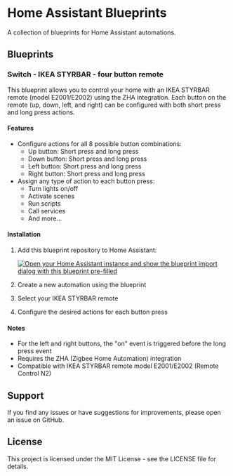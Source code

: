 # Home Assistant Blueprints

A collection of blueprints for Home Assistant automations.

## Blueprints

### Switch - IKEA STYRBAR - four button remote

This blueprint allows you to control your home with an IKEA STYRBAR remote (model E2001/E2002) using the ZHA integration. Each button on the remote (up, down, left, and right) can be configured with both short press and long press actions.

#### Features
- Configure actions for all 8 possible button combinations:
  - Up button: Short press and long press
  - Down button: Short press and long press
  - Left button: Short press and long press
  - Right button: Short press and long press
- Assign any type of action to each button press:
  - Turn lights on/off
  - Activate scenes
  - Run scripts
  - Call services
  - And more...

#### Installation
1. Add this blueprint repository to Home Assistant:

   [![Open your Home Assistant instance and show the blueprint import dialog with this blueprint pre-filled](https://my.home-assistant.io/badges/blueprint_import.svg)](https://my.home-assistant.io/redirect/blueprint_import/?blueprint_url=https://github.com/Baanaaana/ha-blueprint/blob/main/switch-ikea-styrbar-four-button-remote.yaml)

2. Create a new automation using the blueprint
3. Select your IKEA STYRBAR remote
4. Configure the desired actions for each button press

#### Notes
- For the left and right buttons, the "on" event is triggered before the long press event
- Requires the ZHA (Zigbee Home Automation) integration
- Compatible with IKEA STYRBAR remote model E2001/E2002 (Remote Control N2)

## Support

If you find any issues or have suggestions for improvements, please open an issue on GitHub.

## License

This project is licensed under the MIT License - see the LICENSE file for details. 